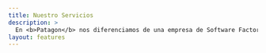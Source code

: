 ```yaml
---
title: Nuestro Servicios
description: >
  En <b>Patagon</b> nos diferenciamos de una empresa de Software Factory en <strong>muchas</strong> cosas. Aquí te contamos algunas.
layout: features
---
```

